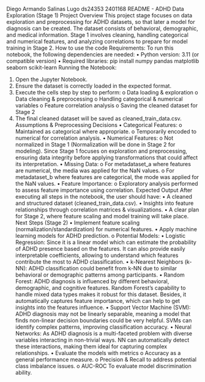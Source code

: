 Diego Armando Salinas Lugo ds24353 2401168
README - ADHD Data Exploration (Stage 1)
Project Overview
This project stage focuses on data exploration and preprocessing for ADHD datasets, so
that later a model for diagnosis can be created. The dataset consists of behavioral,
demographic, and medical information. Stage 1 involves cleaning, handling categorical and
numerical features, and analyzing correlations to prepare for model training in Stage 2.
How to use the code
Requirements:
To run this notebook, the following dependencies are needed:
• Python version: 3.11 (or compatible version)
• Required libraries:
pip install numpy pandas matplotlib seaborn scikit-learn
Running the Notebook:
1. Open the Jupyter Notebook.
2. Ensure the dataset is correctly loaded in the expected format.
3. Execute the cells step by step to perform:
o Data loading & exploration
o Data cleaning & preprocessing
o Handling categorical & numerical variables
o Feature correlation analysis
o Saving the cleaned dataset for Stage 2
4. The final cleaned dataset will be saved as cleaned_train_data.csv.
Assumptions & Preprocessing Decisions
• Categorical Features:
o Maintained as categorical where appropriate.
o Temporarily encoded to numerical for correlation analysis.
• Numerical Features:
o Not normalized in Stage 1 (Normalization will be done in Stage 2 for
modeling). Since Stage 1 focuses on exploration and preprocessing,
ensuring data integrity before applying transformations that could affect its
interpretation.
• Missing Data:
o For metadataset_a where features are numerical, the media was applied for
the NaN values.
o For metadataset_b where features are categorical, the mode was applied for
the NaN values.
• Feature Importance:
o Exploratory analysis performed to assess feature importance using
correlation.
Expected Output
After executing all steps in the notebook, the user should have:
• A cleaned and structured dataset (cleaned_train_data.csv).
• Insights into feature relationships through correlation matrices & visualizations.
• A clear plan for Stage 2, where feature scaling and model training will take place.
Next Steps (Stage 2)
• Implement feature scaling (normalization/standardization) for numerical features.
• Apply machine learning models for ADHD prediction.
o Potential Models:
• Logistic Regression: Since it is a linear model which can estimate the probability
of ADHD presence based on the features. It can also provide easily interpretable
coefficients, allowing to understand which features contribute the most to ADHD
classification.
• k-Nearest Neighbors (k-NN): ADHD classification could benefit from k-NN due to
similar behavioral or demographic patterns among participants.
• Random Forest: ADHD diagnosis is influenced by different behavioral,
demographic, and cognitive features. Random Forest’s capability to handle mixed
data types makes it robust for this dataset. Besides, it automatically captures feature
importance, which can help to get insights into the features influence.
• Support Vector Machine (SVM): ADHD diagnosis may not be linearly separable,
meaning a model that finds non-linear decision boundaries could be very helpful.
SVMs can identify complex patterns, improving classification accuracy.
• Neural Networks: As ADHD diagnosis is a multi-faceted problem with diverse
variables interacting in non-trivial ways. NN can automatically detect these
interactions, making them ideal for capturing complex relationships.
• Evaluate the models with metrics
o Accuracy as a general performance measure.
o Precision & Recall to address potential class imbalance issues.
o AUC-ROC To evaluate model discrimination ability. 

